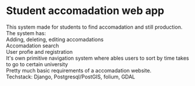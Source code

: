 # Student accomadation web app
This system made for students to find accomadation and still production.<br>
The system has:<br>
              Adding, deleting, editing accomadations<br>
              Accomadation search<br>
              User profie and registration <br>
              It's own primitive navigation system where ables users to sort by time takes to go to certain university<br>
              Pretty much basic requirements of a accomadation website.<br>
Techstack: Django, Postgresql/PostGIS, folium, GDAL
